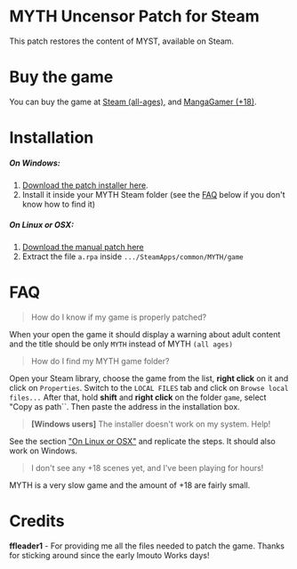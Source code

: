 # MYTH Uncensor Patch for Steam

This patch restores the content of MYST, available on Steam.

# Buy the game

You can buy the game at [Steam (all-ages)](http://store.steampowered.com/app/366380/), and [MangaGamer (+18)](http://www.mangagamer.com/detail.php?aflg=18over&product_code=195&af=5a1240455db09f0c4b161057e809ea0c).

# Installation

##### On Windows:
 1. [Download the patch installer here](https://github.com/ItaloKnox/myth/releases/latest).
 2. Install it inside your MYTH Steam folder (see the [FAQ](https://github.com/ItaloKnox/myth#faq) below if you don't know how to find it)

##### On Linux or OSX:
 1. [Download the manual patch here](https://github.com/ItaloKnox/myth/archive/master.zip)
 2. Extract the file ``a.rpa`` inside ``.../SteamApps/common/MYTH/game``

# FAQ

> How do I know if my game is properly patched?

When your open the game it should display a warning about adult content and the title should be only ``MYTH`` instead of MYTH ``(all ages)``

> How do I find my MYTH game folder?

Open your Steam library, choose the game from the list, **right click** on it and click on ``Properties``. Switch to the ``LOCAL FILES`` tab and click on ``Browse local files...``
After that, hold **shift** and **right click** on the folder ``game``, select "Copy as path``. Then paste the address in the installation box.

> **[Windows users]** The installer doesn't work on my system. Help!

See the section ["On Linux or OSX"](https://github.com/ItaloKnox/myth#on-linux-or-osx) and replicate the steps. It should also work on Windows.

> I don't see any +18 scenes yet, and I've been playing for hours!

MYTH is a very slow game and the amount of +18 are fairly small.

# Credits

**ffleader1** - For providing me all the files needed to patch the game.
Thanks for sticking around since the early Imouto Works days!
